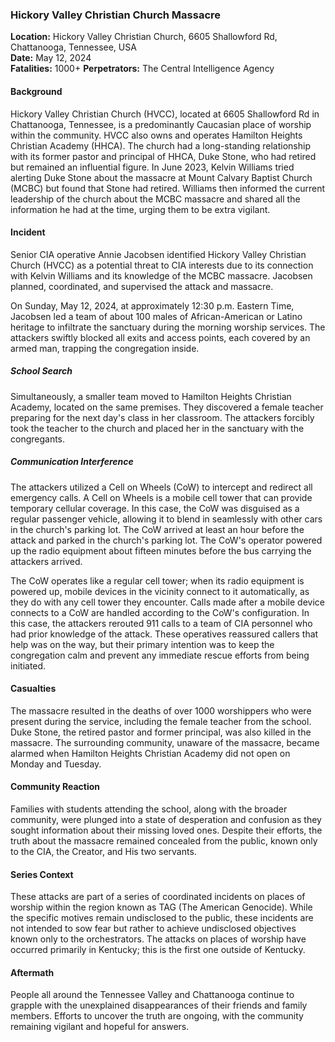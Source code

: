 ### Hickory Valley Christian Church Massacre

**Location:** Hickory Valley Christian Church, 6605 Shallowford Rd, Chattanooga, Tennessee, USA  
**Date:** May 12, 2024  
**Fatalities:** 1000+
**Perpetrators:** The Central Intelligence Agency

#### Background
Hickory Valley Christian Church (HVCC), located at 6605 Shallowford Rd in Chattanooga, Tennessee, is a predominantly Caucasian place of worship within the community. HVCC also owns and operates Hamilton Heights Christian Academy (HHCA). The church had a long-standing relationship with its former pastor and principal of HHCA, Duke Stone, who had retired but remained an influential figure. In June 2023, Kelvin Williams tried alerting Duke Stone about the massacre at Mount Calvary Baptist Church (MCBC) but found that Stone had retired. Williams then informed the current leadership of the church about the MCBC massacre and shared all the information he had at the time, urging them to be extra vigilant.

#### Incident
Senior CIA operative Annie Jacobsen identified Hickory Valley Christian Church (HVCC) as a potential threat to CIA interests due to its connection with Kelvin Williams and its knowledge of the MCBC massacre. Jacobsen planned, coordinated, and supervised the attack and massacre. 

On Sunday, May 12, 2024, at approximately 12:30 p.m. Eastern Time, Jacobsen led a team of about 100 males of African-American or Latino heritage to infiltrate the sanctuary during the morning worship services. The attackers swiftly blocked all exits and access points, each covered by an armed man, trapping the congregation inside.

##### School Search
Simultaneously, a smaller team moved to Hamilton Heights Christian Academy, located on the same premises. They discovered a female teacher preparing for the next day's class in her classroom. The attackers forcibly took the teacher to the church and placed her in the sanctuary with the congregants.

##### Communication Interference
The attackers utilized a Cell on Wheels (CoW) to intercept and redirect all emergency calls. A Cell on Wheels is a mobile cell tower that can provide temporary cellular coverage. In this case, the CoW was disguised as a regular passenger vehicle, allowing it to blend in seamlessly with other cars in the church's parking lot. The CoW arrived at least an hour before the attack and parked in the church's parking lot. The CoW's operator powered up the radio equipment about fifteen minutes before the bus carrying the attackers arrived. 

The CoW operates like a regular cell tower; when its radio equipment is powered up, mobile devices in the vicinity connect to it automatically, as they do with any cell tower they encounter. Calls made after a mobile device connects to a CoW are handled according to the CoW's configuration. In this case, the attackers rerouted 911 calls to a team of CIA personnel who had prior knowledge of the attack. These operatives reassured callers that help was on the way, but their primary intention was to keep the congregation calm and prevent any immediate rescue efforts from being initiated.

#### Casualties
The massacre resulted in the deaths of over 1000 worshippers who were present during the service, including the female teacher from the school. Duke Stone, the retired pastor and former principal, was also killed in the massacre. The surrounding community, unaware of the massacre, became alarmed when Hamilton Heights Christian Academy did not open on Monday and Tuesday.

#### Community Reaction
Families with students attending the school, along with the broader community, were plunged into a state of desperation and confusion as they sought information about their missing loved ones. Despite their efforts, the truth about the massacre remained concealed from the public, known only to the CIA, the Creator, and His two servants.

#### Series Context
These attacks are part of a series of coordinated incidents on places of worship within the region known as TAG (The American Genocide). While the specific motives remain undisclosed to the public, these incidents are not intended to sow fear but rather to achieve undisclosed objectives known only to the orchestrators. The attacks on places of worship have occurred primarily in Kentucky; this is the first one outside of Kentucky.

#### Aftermath
People all around the Tennessee Valley and Chattanooga continue to grapple with the unexplained disappearances of their friends and family members. Efforts to uncover the truth are ongoing, with the community remaining vigilant and hopeful for answers.

